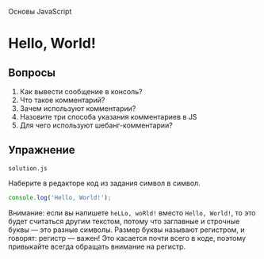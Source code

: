 Основы JavaScript

# Hello, World!

## Вопросы

1. Как вывести сообщение в консоль?
2. Что такое комментарий?
3. Зачем используют комментарии?
4. Назовите три способа указания комментариев в JS
5. Для чего используют шебанг-комментарии?

## Упражнение

`solution.js`

Наберите в редакторе код из задания символ в символ.

```javascript
console.log('Hello, World!');
```

Внимание: если вы напишете `heLLo, woRld!` вместо `Hello, World!`, то это будет считаться другим текстом, потому что заглавные и строчные буквы — это разные символы. Размер буквы называют регистром, и говорят: регистр — важен! Это касается почти всего в коде, поэтому привыкайте всегда обращать внимание на регистр.

